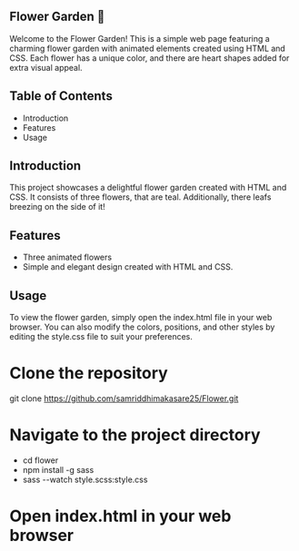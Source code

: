 ## Flower Garden 🌸
Welcome to the Flower Garden! This is a simple web page featuring a charming flower garden with animated elements created using HTML and CSS. Each flower has a unique color, and there are heart shapes added for extra visual appeal.

## Table of Contents
- Introduction
- Features
- Usage


## Introduction
This project showcases a delightful flower garden created with HTML and CSS. It consists of three flowers, that are teal. Additionally, there leafs breezing on the side of it!

## Features
- Three animated flowers 
- Simple and elegant design created with HTML and CSS.

## Usage
To view the flower garden, simply open the index.html file in your web browser. You can also modify the colors, positions, and other styles by editing the style.css file to suit your preferences.


# Clone the repository
git clone https://github.com/samriddhimakasare25/Flower.git

# Navigate to the project directory
- cd flower
- npm install -g sass
- sass --watch style.scss:style.css

# Open index.html in your web browser

